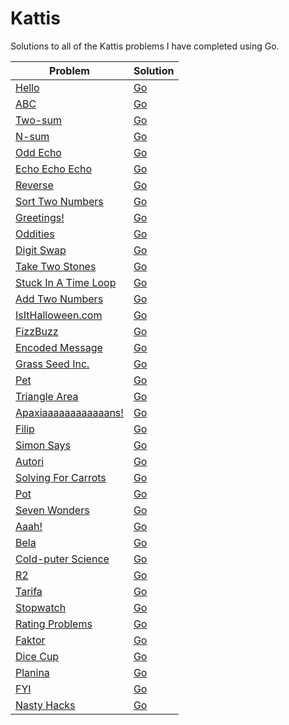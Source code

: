 # Kattis
Solutions to all of the Kattis problems I have completed using Go.

| Problem | Solution |
| ------ | ------|
| [Hello](https://open.kattis.com/problems/hello) | [Go](Go/hello.go) |
| [ABC](https://open.kattis.com/problems/abc) | [Go](Go/abc.go) |
| [Two-sum](https://open.kattis.com/problems/twosum) | [Go](Go/twosum.go) |
| [N-sum](https://open.kattis.com/problems/nsum) | [Go](Go/nsum.go) |
| [Odd Echo](https://open.kattis.com/problems/oddecho) | [Go](Go/oddecho.go )|
| [Echo Echo Echo](https://open.kattis.com/problems/echoechoecho) | [Go](Go/echoechoecho.go) |
| [Reverse](https://open.kattis.com/problems/ofugsnuid) | [Go](Go/ofugsnuid.go) |
| [Sort Two Numbers](https://open.kattis.com/problems/sorttwonumbers) | [Go](Go/sorttwonumbers.go) |
| [Greetings!](https://open.kattis.com/problems/greetings2) | [Go](Go/greetings2.go) |
| [Oddities](https://open.kattis.com/problems/oddities) | [Go](Go/oddities.go) |
| [Digit Swap](https://open.kattis.com/problems/digitswap) | [Go](Go/digitswap.go) |
| [Take Two Stones](https://open.kattis.com/problems/twostones) | [Go](Go/twostones.go) |
| [Stuck In A Time Loop](https://open.kattis.com/problems/timeloop) | [Go](Go/timeloop.go) |
| [Add Two Numbers](https://open.kattis.com/problems/addtwonumbers) | [Go](Go/addtwonumbers.go) |
| [IsItHalloween.com](https://open.kattis.com/problems/isithalloween) | [Go](Go/isithalloween.go) |
| [FizzBuzz](https://open.kattis.com/problems/fizzbuzz) | [Go](Go/fizzbuzz.go) |
| [Encoded Message](https://open.kattis.com/problems/encodedmessage) | [Go](Go/encodedmessage.go) |
| [Grass Seed Inc.](https://open.kattis.com/problems/grassseed) | [Go](Go/grassseed.go) |
| [Pet](https://open.kattis.com/problems/pet) | [Go](Go/pet.go) |
| [Triangle Area](https://open.kattis.com/problems/triarea) | [Go](Go/triarea.go) |
| [Apaxiaaaaaaaaaaaans!](https://open.kattis.com/problems/apaxiaaans) | [Go](Go/apaxiaaans.go) |
| [Filip](https://open.kattis.com/problems/filip) | [Go](Go/filip.go) |
| [Simon Says](https://open.kattis.com/problems/simonsays) | [Go](Go/simonsays.go) |
| [Autori](https://open.kattis.com/problems/autori) | [Go](Go/autori.go) |
| [Solving For Carrots](https://open.kattis.com/problems/carrots) | [Go](Go/carrots.go) |
| [Pot](https://open.kattis.com/problems/pot) | [Go](Go/pot.go) |
| [Seven Wonders](https://open.kattis.com/problems/sevenwonders) | [Go](Go/sevenwonders.go) |
| [Aaah!](https://open.kattis.com/problems/aaah) | [Go](Go/aaah.go) |
| [Bela](https://open.kattis.com/problems/bela) | [Go](Go/bela.go) |
| [Cold-puter Science](https://open.kattis.com/problems/cold) | [Go](Go/cold.go) |
| [R2](https://open.kattis.com/problems/r2) | [Go](Go/r2.go) |
| [Tarifa](https://open.kattis.com/problems/tarifa) | [Go](Go/tarifa.go) |
| [Stopwatch](https://open.kattis.com/problems/stopwatch) | [Go](Go/stopwatch.go) |
| [Rating Problems](https://open.kattis.com/problems/ratingproblems) | [Go](Go/ratingproblems.go) |
| [Faktor](https://open.kattis.com/problems/faktor) | [Go](Go/faktor.go) |
| [Dice Cup](https://open.kattis.com/problems/dicecup) | [Go](Go/dicecup.go) |
| [Planina](https://open.kattis.com/problems/planina) | [Go](Go/planina.go) |
| [FYI](https://open.kattis.com/problems/fyi) | [Go](Go/fyi.go) |
| [Nasty Hacks](https://open.kattis.com/problems/nastyhacks) | [Go](Go/nastyhacks.go) |
